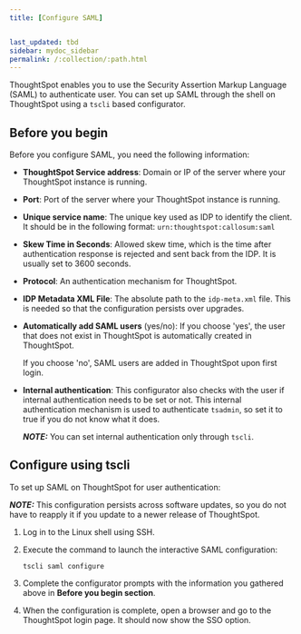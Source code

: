 ```yaml
---
title: [Configure SAML]


last_updated: tbd
sidebar: mydoc_sidebar
permalink: /:collection/:path.html
---
```


ThoughtSpot enables you to use the Security Assertion Markup Language (SAML) to authenticate user. You can set up SAML through the shell on ThoughtSpot using a `tscli` based configurator.

## Before you begin

Before you configure SAML, you need the following information:

- **ThoughtSpot Service address**: Domain or IP of the server where your ThoughtSpot instance is running.
- **Port**: Port of the server where your ThoughtSpot instance is running.
- **Unique service name**: The unique key used as IDP to identify the client. It should be in the following format: `urn:thoughtspot:callosum:saml`
- **Skew Time in Seconds**: Allowed skew time, which is the time after authentication response is rejected and sent back from the IDP. It is usually set to 3600 seconds.
- **Protocol**: An authentication mechanism for ThoughtSpot.
- **IDP Metadata XML File**: The absolute path to the `idp-meta.xml` file. This is needed so that the configuration persists over upgrades.
- **Automatically add SAML users** (yes/no): If you choose 'yes', the user that does not exist in ThoughtSpot is automatically created in ThoughtSpot.

  If you choose 'no', SAML users are added in ThoughtSpot upon first login.
- **Internal authentication**: This configurator also checks with the user if internal authentication needs to be set or not. This internal authentication mechanism is used to authenticate `tsadmin`, so set it to true if you do not know what it does.

  **_NOTE:_** You can set internal authentication only through `tscli`.

<!--## Configure using Management Console

{% include note.html content="The Management Console is now available in beta for customers with ThoughtSpot 5.3 or later. Please contact ThoughtSpot Support, if you want to try it." %}

To configure SAML using the admin UI:

1. Log into ThoughtSpot from a browser.
2. Click the **Admin** menu on the top navigation bar.

   ![]({{ site.baseurl }}/images/admin.png)

   This opens the ThoughtSpot Management Console.
3. Click **Settings** menu on the top navigation bar.

   ![]({{ site.baseurl }}/images/settings.png)

4. In the Settings panel, click **Authentication: SAML** and then  **Configure** option.

   ![]({{ site.baseurl }}/images/saml.png)  


5. Enter the SAML details with the information you gathered above in **Before you begin section**:

   ![]({{ site.baseurl }}/images/saml-configure.png)

   <table>
   <colgroup>
   <col width="20%" />
   <col width="80%" />
   </colgroup>
   <tr>
   <th>Field</th>
   <th>Description</th>
   </tr>
   <tr>
   <th>ThoughtSpot Service address</th>
   <td>Specify the Domain or IP of the cluster.</td>
   </tr>
   <tr>
   <th>Port</th>
   <td>Specify the port of the cluster.</td>
   </tr>
   <tr>
   <th>Unique Service Name</th>
   <td>Specify the service ID to identify client.</td>
   </tr>
   <tr>
   <th>Skew Time in Seconds</th>
   <td>Specify the alowed skew time.</td>
   </tr>
   <tr>
   <th>Protocol</th>
   <td>Specify the protocol fro authentication.</td>
   </tr>
   <tr>
   <th>IDP Metadata XML File</th>
   <td>Specify the IDP file path to persist configure over upgrades.</td>
   </tr>
   <tr>
   <th>Add users in ThoughtSpot?</th>
   <td>Select <b>Yes</b> to automatically add SAML users to ThoughtSpot upon first successful authentication. For more information, see <b>Before you begin section</b>.</td>
   </tr>
   </table>

6. Click **Save** to configure the SAML configuration.

You can now test the SAML setup. Open ThoughtSpot login page in a browser. You should see the the Single Sign On (SSO) option.

-->
## Configure using tscli

To set up SAML on ThoughtSpot for user authentication:

**_NOTE:_** This configuration persists across software updates, so you do not have to reapply it if you update to a newer release of ThoughtSpot.

1. Log in to the Linux shell using SSH.
2. Execute the command to launch the interactive SAML configuration:

    ```
    tscli saml configure
    ```

3. Complete the configurator prompts with the information you gathered above in **Before you begin section**.
4. When the configuration is complete, open a browser and go to the ThoughtSpot login page.
   It should now show the SSO option.
